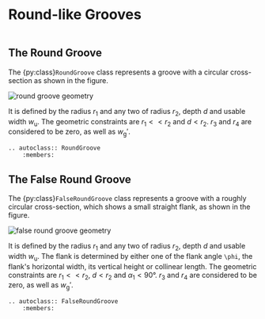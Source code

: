 # Round-like Grooves

```{py:currentmodule} pyroll.core
```

## The Round Groove

The {py:class}`RoundGroove` class represents a groove with a circular cross-section as shown in the figure.

![round groove geometry](/img/round.svg)

It is defined by the radius $r_1$ and any two of radius $r_2$, depth $d$ and usable width $w_\mathrm{u}$.
The geometric constraints are $r_1 << r_2$ and $d < r_2$.
$r_3$ and $r_4$ are considered to be zero, as well as $w_\mathrm{g}'$.

```{eval-rst} 
.. autoclass:: RoundGroove
    :members:
```

## The False Round Groove

The {py:class}`FalseRoundGroove` class represents a groove with a roughly circular cross-section, which shows a small straight
flank, as shown in the figure.

![false round groove geometry](/img/false_round.svg)

It is defined by the radius $r_1$ and any two of radius $r_2$, depth $d$ and usable width $w_\mathrm{u}$.
The flank is determined by either one of the flank angle `\phi`, the flank's horizontal width, its vertical height or collinear length.
The geometric constraints are $r_1 << r_2$, $d < r_2$ and $\alpha_1 < 90°$.
$r_3$ and $r_4$ are considered to be zero, as well as $w_\mathrm{g}'$.

```{eval-rst} 
.. autoclass:: FalseRoundGroove
    :members:
```